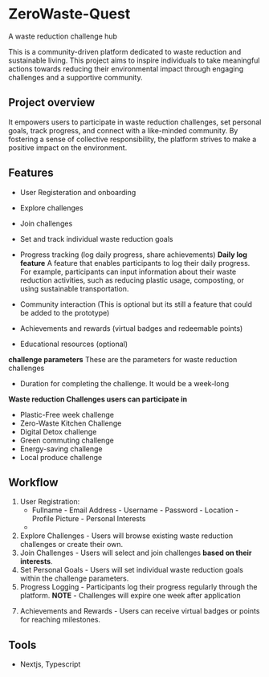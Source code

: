 # ZeroWaste-Quest
A waste reduction challenge hub

This is a community-driven platform dedicated to waste reduction and sustainable living. This project aims to inspire individuals to take meaningful actions towards reducing their environmental impact through engaging challenges and a supportive community.

## Project overview
It empowers users to participate in waste reduction challenges, set personal goals, track progress, and connect with a like-minded community. By fostering a sense of collective responsibility, the platform strives to make a positive impact on the environment.

## Features

- User Registeration and onboarding
- Explore challenges
- Join challenges
- Set and track individual waste reduction goals
- Progress tracking (log daily progress, share achievements)
     **Daily log feature**
         A feature that enables participants to log their daily progress. For example, participants can input information about their waste reduction activities, such as reducing plastic usage, composting, or using sustainable transportation.

- Community interaction (This is optional but its still a feature that could be added to the prototype)
- Achievements and rewards (virtual badges and redeemable points)
- Educational resources (optional)

**challenge parameters**
These are the parameters for waste reduction challenges
- Duration for completing the challenge. It would be a week-long

**Waste reduction Challenges users can participate in**
- Plastic-Free week challenge
- Zero-Waste Kitchen Challenge
- Digital Detox challenge
- Green commuting challenge
- Energy-saving challenge
- Local produce challenge



## Workflow

1. User Registration:
   - Fullname - Email Address - Username - Password - Location - Profile Picture - Personal Interests
   -
2. Explore Challenges - Users will browse existing waste reduction challenges or create their own.
3. Join Challenges - Users will select and join challenges **based on their interests**.
4. Set Personal Goals - Users will set individual waste reduction goals within the challenge parameters.
5. Progress Logging - Participants log their progress regularly through the platform.
   **NOTE** - Challenges will expire one week after application
<!-- 6. Community Interaction: Users can engage with the community, share experiences, and seek advice. (Optional) -->
7. Achievements and Rewards - Users can receive virtual badges or points for reaching milestones.
<!-- 8. Educational Resources - Users access educational resources and tips for sustainable living. (Optional) -->


## Tools
- Nextjs, Typescript

